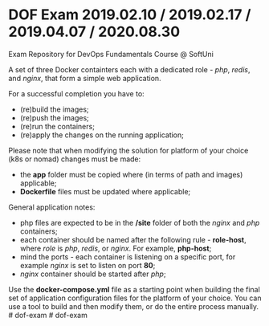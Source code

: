 # DOF Exam 2019.02.10 / 2019.02.17 / 2019.04.07 / 2020.08.30
Exam Repository for DevOps Fundamentals Course @ SoftUni

A set of three Docker containters each with a dedicated role - *php*, *redis*, and *nginx*, that form a simple web application.

For a successful completion you have to:
 - (re)build the images;
 - (re)push the images;
 - (re)run the containers;
 - (re)apply the changes on the running application;

Please note that when modifying the solution for platform of your choice (k8s or nomad) changes must be made:
 - the **app** folder must be copied where (in terms of path and images) applicable;
 - **Dockerfile** files must be updated where applicable;
 
General application notes:
 - php files are expected to be in the **/site** folder of both the *nginx* and *php* containers;
 - each container should be named after the following rule - **role-host**, where *role* is *php*, *redis*, or *nginx*. For example, **php-host**;
 - mind the ports - each container is listening on a specific port, for example *nginx* is set to listen on port **80**;
 - *nginx* container should be started after *php*;

Use the **docker-compose.yml** file as a starting point when building the final set of application configuration files for the platform of your choice. You can use a tool to build and then modify them, or do the entire process manually. 
#   d o f - e x a m  
 #   d o f - e x a m  
 